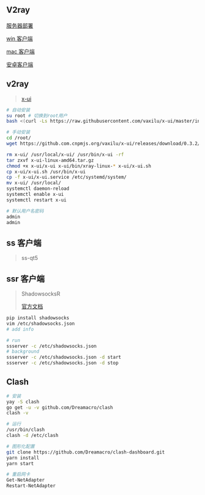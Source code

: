 <!--
title: GFW
sort:
-->

## V2ray

[服务器部署](https://github.com/sprov065/v2-ui)

[win 客户端](https://github.com/2dust/v2rayN)

[mac 客户端](https://github.com/yanue/V2rayU)

[安卓客户端](https://github.com/2dust/v2rayNG)

## v2ray

> [x-ui](https://github.com/vaxilu/x-ui)

```bash
# 自动安装
su root # 切换到root用户
bash <(curl -Ls https://raw.githubusercontent.com/vaxilu/x-ui/master/install.sh)

# 手动安装
cd /root/
wget https://github.com.cnpmjs.org/vaxilu/x-ui/releases/download/0.3.2/x-ui-linux-amd64.tar.gz

rm x-ui/ /usr/local/x-ui/ /usr/bin/x-ui -rf
tar zxvf x-ui-linux-amd64.tar.gz
chmod +x x-ui/x-ui x-ui/bin/xray-linux-* x-ui/x-ui.sh
cp x-ui/x-ui.sh /usr/bin/x-ui
cp -f x-ui/x-ui.service /etc/systemd/system/
mv x-ui/ /usr/local/
systemctl daemon-reload
systemctl enable x-ui
systemctl restart x-ui

# 默认用户名密码
admin
admin
```

## ss 客户端

> ss-qt5

## ssr 客户端

> ShadowsocksR
>
> [官方文档]()

```bash
pip install shadowsocks
vim /etc/shadowsocks.json
# add info

# run
ssserver -c /etc/shadowsocks.json
# background
ssserver -c /etc/shadowsocks.json -d start
ssserver -c /etc/shadowsocks.json -d stop
```

## Clash

```bash
# 安装
yay -S clash
go get -u -v github.com/Dreamacro/clash
clash -v

# 运行
/usr/bin/clash
clash -d /etc/clash

# 图形化配置
git clone https://github.com/Dreamacro/clash-dashboard.git
yarn install
yarn start

# 重启网卡
Get-NetAdapter
Restart-NetAdapter
```
